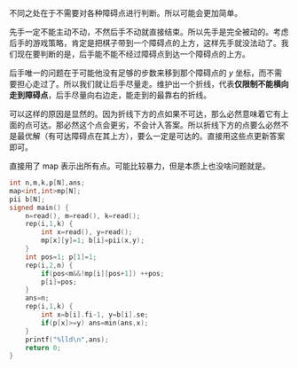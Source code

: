 不同之处在于不需要对各种障碍点进行判断。所以可能会更加简单。

先手一定不能主动不动，不然后手不动就直接结束。所以先手是完全被动的。考虑后手的游戏策略，肯定是把棋子带到一个障碍点的上方，这样先手就没法动了。我们现在要判断的是，后手能不能不经过障碍点到达一个障碍点的上方。

后手唯一的问题在于可能他没有足够的步数来移到那个障碍点的 $y$ 坐标，而不需要担心走过了。所以我们就让后手尽量走。维护出一个折线，代表**仅限制不能横向走到障碍点**，后手尽量向右边走，能走到的最靠右的折线。

可以这样的原因是显然的。因为折线下方的点如果不可达，那么必然意味着它有上面的点可达。那必然这个点会更劣，不会计入答案。所以折线下方的点要么必然不是最优解（有可达障碍点在其上方），要么一定是可达的。直接用这些点更新答案即可。

直接用了 map 表示出所有点。可能比较暴力，但是本质上也没啥问题就是。

```cpp
int n,m,k,p[N],ans;
map<int,int>mp[N];
pii b[N];
signed main() {
    n=read(), m=read(), k=read();
    rep(i,1,k) {
        int x=read(), y=read();
        mp[x][y]=1; b[i]=pii(x,y);
    }
    int pos=1; p[1]=1;
    rep(i,2,n) {
        if(pos<m&&!mp[i][pos+1]) ++pos;
        p[i]=pos;
    }
    ans=n;
    rep(i,1,k) {
        int x=b[i].fi-1, y=b[i].se;
        if(p[x]>=y) ans=min(ans,x);
    }
    printf("%lld\n",ans);
    return 0;
}
```